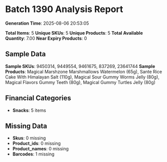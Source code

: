 # Batch 1390 Analysis Report

**Generation Time**: 2025-08-06 20:53:05

**Total Items**: 5
**Unique SKUs**: 5
**Unique Products**: 5
**Total Available Quantity**: 7.00
**Near Expiry Products**: 0

## Sample Data
**Sample SKUs**: 9450314, 9449554, 9461675, 837269, 23641744
**Sample Products**: Magical Marshzone Marshmallows Watermelon (65g), Sante Rice Cake With Himalayan Salt (110g), Magical Sour Gummy Worms Jelly (80g), Magical Flavors Gummy Teeth (80g), Magical Gummy Turtles Jelly (80g)

## Financial Categories
- **Snacks**: 5 items

## Missing Data
- **Skus**: 0 missing
- **Product_ids**: 0 missing
- **Product_names**: 0 missing
- **Barcodes**: 1 missing
